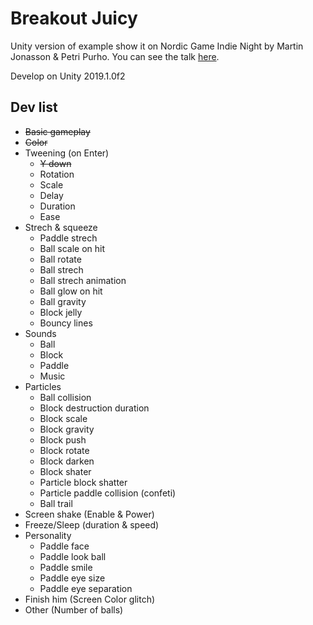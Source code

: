 # Breakout Juicy

Unity version of example show it on Nordic Game Indie Night by Martin Jonasson & Petri Purho. You can see the talk [here](https://www.youtube.com/watch?v=Fy0aCDmgnxg).

Develop on Unity 2019.1.0f2

## Dev list
- ~~Basic gameplay~~
- ~~Color~~
- Tweening (on Enter)
  - ~~Y down~~
  - Rotation
  - Scale
  - Delay
  - Duration
  - Ease
- Strech & squeeze
  -  Paddle strech
  -  Ball scale on hit
  -  Ball rotate
  -  Ball strech
  -  Ball strech animation
  -  Ball glow on hit
  -  Ball gravity
  -  Block jelly
  -  Bouncy lines
-  Sounds
   - Ball
   - Block
   - Paddle
   - Music
-  Particles
   - Ball collision
   - Block destruction duration
   - Block scale
   - Block gravity
   - Block push
   - Block rotate
   - Block darken
   - Block shater
   - Particle block shatter
   - Particle paddle collision (confeti)
   -  Ball trail
-  Screen shake (Enable & Power)
-  Freeze/Sleep (duration & speed)
-  Personality
   -  Paddle face
   -  Paddle look ball
   -  Paddle smile
   -  Paddle eye size
   -  Paddle eye separation
-  Finish him (Screen Color glitch)
-  Other (Number of balls)
  
